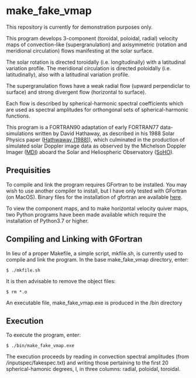 # make_fake_vmap

This repository is currently for demonstration purposes only.

This program develops 3-component (toroidal, poloidal, radial) velocity maps of convection-like (supergranulation) 
and axisymmetric (rotation and meridional circulation) flows manifesting at the solar surface.

The solar rotation is directed toroidally (i.e. longitudinally) with a latitudinal variation profile. 
The meridional circulation is directed poloidally (i.e. latitudinally), also with a latitudinal variation profile.

The supergranulation flows have a weak radial flow (upward perpendiclar to surface) and strong divergent flow (horizontal to surface).

Each flow is described by spherical-harmonic spectral coefficients which are used as spectral amplitudes for orthongonal sets of spherical-harmonic functions.

This program is a FORTRAN90 adaptation of early FORTRAN77 data-simulations written by David Hathaway, as described in his 1988 Solar Physics paper 
([Hathwaway (1988)](https://ui.adsabs.harvard.edu/abs/1988SoPh..117..329H/abstract)), which culminated in the production of simulated solar Doppler image data as
observed by the Michelson Doppler Imager ([MDI](http://soi.stanford.edu/)) aboard the Solar and Heliospheric Observatory ([SoHO](https://soho.nascom.nasa.gov/sindex.html)).

## Prequisities

To compile and link the program requires GFortran to be installed. You may wish to use another compiler to install, but I have only tested with GFortran (on MacOS).
Binary files for the installation of gfortran are available [here](https://gcc.gnu.org/wiki/GFortranBinaries).

To view the component maps, and to make horizontal velocity quiver maps, two Python programs have been made available which require the installation of Python3.7 or higher.

## Compiling and Linking with GFortran

In lieu of a proper Makefile, a simple script, mkfile.sh, is currently used to compile and link the program. In the base make_fake_vmap directory, enter:

    $ ./mkfile.sh

It is then advisable to remove the object files:

    $ rm *.o
       
An executable file, make_fake_vmap.exe is produced in the /bin directory
 
## Execution

To execute the program, enter:

    $ ./bin/make_fake_vmap.exe

The execution proceeds by reading in convection spectral amplitudes (from /inputspec/fakespec.txt) and writing those pertaining to the first 20 spherical-hamonic degrees, l, in three columns: radial, poloidal, toroidal.
